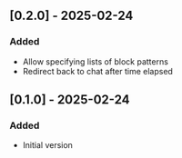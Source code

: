 ## [0.2.0] - 2025-02-24

### Added
- Allow specifying lists of block patterns
- Redirect back to chat after time elapsed

## [0.1.0] - 2025-02-24

### Added
- Initial version